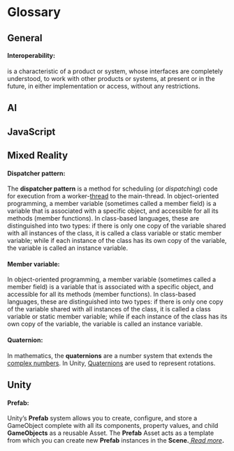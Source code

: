 # Glossary

## General

#### **Interoperability:** 

is a characteristic of a product or system, whose interfaces are completely understood, to work with other products or systems, at present or in the future, in either implementation or access, without any restrictions.

## AI

## JavaScript

## Mixed Reality

#### Dispatcher pattern:

The **dispatcher pattern** is a method for scheduling \(or _dispatching_\) code for execution from a worker-[thread](https://en.wikipedia.org/wiki/Thread_%28computing%29) to the main-thread.  In object-oriented programming, a member variable \(sometimes called a member field\) is a variable that is associated with a specific object, and accessible for all its methods \(member functions\). In class-based languages, these are distinguished into two types: if there is only one copy of the variable shared with all instances of the class, it is called a class variable or static member variable; while if each instance of the class has its own copy of the variable, the variable is called an instance variable.

#### **Member variable:** 

In object-oriented programming, a member variable \(sometimes called a member field\) is a variable that is associated with a specific object, and accessible for all its methods \(member functions\). In class-based languages, these are distinguished into two types: if there is only one copy of the variable shared with all instances of the class, it is called a class variable or static member variable; while if each instance of the class has its own copy of the variable, the variable is called an instance variable.

#### Quaternion: 

In mathematics, the **quaternions** are a number system that extends the [complex numbers](https://en.wikipedia.org/wiki/Complex_number). In Unity, [Quaternions](https://docs.unity3d.com/ScriptReference/Quaternion.html) are used to represent rotations.

## Unity

#### **Prefab**:  

Unity’s **Prefab** system allows you to create, configure, and store a GameObject complete with all its components, property values, and child **GameObjects** as a reusable Asset. The **Prefab** Asset acts as a template from which you can create new **Prefab** instances in the **Scene.**[ _Read more_](https://docs.unity3d.com/Manual/Prefabs.html)**.**  




